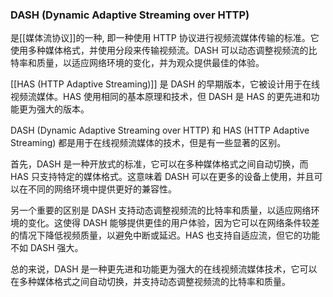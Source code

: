 ### DASH (Dynamic Adaptive Streaming over HTTP)
是[[媒体流协议]]的一种, 即一种使用 HTTP 协议进行视频流媒体传输的标准。它使用多种媒体格式，并使用分段来传输视频流。DASH 可以动态调整视频流的比特率和质量，以适应网络环境的变化，并为观众提供最佳的体验。

 [[HAS (HTTP Adaptive Streaming)]] 是 DASH 的早期版本，它被设计用于在线视频流媒体。HAS 使用相同的基本原理和技术，但 DASH 是 HAS 的更先进和功能更为强大的版本。

DASH (Dynamic Adaptive Streaming over HTTP) 和 HAS (HTTP Adaptive Streaming) 都是用于在线视频流媒体的技术，但是有一些显著的区别。

首先，DASH 是一种开放式的标准，它可以在多种媒体格式之间自动切换，而 HAS 只支持特定的媒体格式。这意味着 DASH 可以在更多的设备上使用，并且可以在不同的网络环境中提供更好的兼容性。

另一个重要的区别是 DASH 支持动态调整视频流的比特率和质量，以适应网络环境的变化。这使得 DASH 能够提供更佳的用户体验，因为它可以在网络条件较差的情况下降低视频质量，以避免中断或延迟。HAS 也支持自适应流，但它的功能不如 DASH 强大。

总的来说，DASH 是一种更先进和功能更为强大的在线视频流媒体技术，它可以在多种媒体格式之间自动切换，并支持动态调整视频流的比特率和质量。